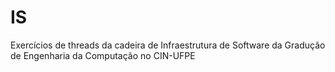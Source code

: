 # IS
Exercícios de threads da cadeira de Infraestrutura de Software da Gradução de Engenharia da Computação no CIN-UFPE
